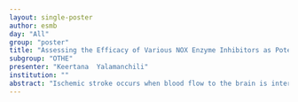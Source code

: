 ```yaml
---
layout: single-poster
author: esmb
day: "All"
group: "poster"
title: "Assessing the Efficacy of Various NOX Enzyme Inhibitors as Potential Treatments for Ischemic Stroke in Silico"
subgroup: "OTHE"
presenter: "Keertana  Yalamanchili"
institution: ""
abstract: "Ischemic stroke occurs when blood flow to the brain is interrupted, causing brain damage. There is evidence that ROS (reactive oxygen species) are produced by the enzyme family NADPH oxidase (NOX) following ischemic stroke, which leads to further brain injury. The ADMET profiles of each inhibitor was taken, in which four classifications, namely applicability domain, human intestinal absorption, blood brain barrier, and human oral bioavailability, were observed. Then, AutoDock Vina was used to model the docking of the inhibitors: VAS2870, GSK2795039, Apocynin, and AEBSF to NOX2, an isoform of the NOX family. The binding affinities of each of the inhibitors to NOX2 were recorded, and the value was used to calculate the Ki value of each inhibitor. It was found that VAS2870 and Apocynin were the most potent NOX2 inhibitors (p < 0.001). All the inhibitors did inhibit the NOX2 enzymes, and they all had favorable ADMET profiles. This study helps corroborate previous in vivo and in vitro studies in an in silico format, and can be used towards evidence for developing drugs to treat ischemic stroke."
---
```

